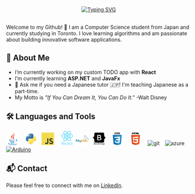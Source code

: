 <br>
<div align="center"><a href="https://git.io/typing-svg"><img src="https://readme-typing-svg.demolab.com?font=Raleway&weight=800&size=35&pause=1000&color=863FFF&center=true&random=false&width=435&lines=Hi+there%2C+I'm+Mei+%F0%9F%99%8B%E2%80%8D%E2%99%80%EF%B8%8F" alt="Typing SVG" /></a></div>
<br>

Welcome to my Github! 👋 I am a Computer Science student from Japan and currently studying in Toronto. I love learning algorithms and am passionate about building innovative software applications.

## 🗽 About Me 
*  I’m currently working on my custom TODO app with **React**
*  I’m currently learning **ASP.NET** and **JavaFx**
*  💬 Ask me if you need a Japanese tutor 🇯🇵! I'm teaching Japanese as a part-time.
*  My Motto is *"If You Can Dream It, You Can Do It."* -Walt Disney
 
  

## 🛠 Languages and Tools
<p align="left">
<!-- Java -->
<img src="https://raw.githubusercontent.com/devicons/devicon/master/icons/java/java-original.svg" alt="java" width="35" height="35"/> &ensp;
<!-- python-->
<img src="https://raw.githubusercontent.com/devicons/devicon/master/icons/python/python-original.svg" alt="python" width="35" height="35"/>&ensp;
<!-- JS-->
 <img src="https://raw.githubusercontent.com/devicons/devicon/master/icons/javascript/javascript-original.svg" alt="javascript" width="35" height="35"/> &ensp;
 <!-- React -->
 <img src="https://raw.githubusercontent.com/devicons/devicon/master/icons/react/react-original-wordmark.svg" alt="react" width="40" height="40"/> 
<!-- mysql-->
<img src="https://raw.githubusercontent.com/devicons/devicon/master/icons/mysql/mysql-original-wordmark.svg" alt="mysql" width="35" height="35"/>&ensp;
<!-- boostrap-->
<img src="https://raw.githubusercontent.com/devicons/devicon/master/icons/bootstrap/bootstrap-plain-wordmark.svg" alt="bootstrap" width="35" height="35"/> &ensp;
<!-- CSS -->
<img src="https://raw.githubusercontent.com/devicons/devicon/master/icons/css3/css3-original-wordmark.svg" alt="css3" width="35" height="35"/> &ensp;
<!-- html-->
<img src="https://raw.githubusercontent.com/devicons/devicon/master/icons/html5/html5-original-wordmark.svg" alt="html5" width="35" height="35"/> &ensp;
<!--Git-->
<img src="https://www.vectorlogo.zone/logos/git-scm/git-scm-icon.svg" alt="git" width="35" height="35"/> &ensp;
<!--Azure-->
<img src="https://www.vectorlogo.zone/logos/microsoft_azure/microsoft_azure-icon.svg" alt="azure" width="35" height="35"/> &ensp;
<!--Arduino -->
<a href="https://www.arduino.cc/" target="_blank" rel="no-referrer"> <img src="https://cdn.worldvectorlogo.com/logos/arduino-1.svg" alt="Arduino" width="35" height="35"/> </a> 
</p>

## 📬 Contact 
Please feel free to connect with me on [LinkedIn](www.linkedin.com/in/mei-hirata).



<!--
**IanTeddy/IanTeddy** is a ✨ _special_ ✨ repository because its `README.md` (this file) appears on your GitHub profile.

Here are some ideas to get you started:
- 🔭 I’m currently working on ...
- 🌱 I’m currently learning ...
- 👯 I’m looking to collaborate on ...
- 🤔 I’m looking for help with ...
- 💬 Ask me about ...
- 📫 How to reach me: ...
- 😄 Pronouns: ...
- ⚡ Fun fact: ...
-->
